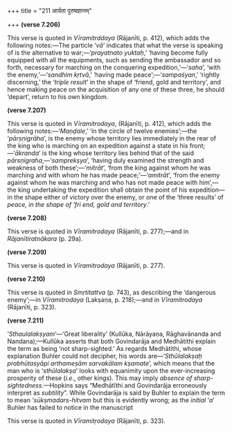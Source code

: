 +++
title = "211 आर्यता पुरुषज्ञानम्"

+++
**(verse 7.206)**

This verse is quoted in *Vīramitrddaya* (Rājanīti, p. 412), which adds
the following notes:—The particle ‘*vā*’ indicates that what the verse
is speaking of is the alternative to war;—‘*prayatnato yuktaḥ*,’ ‘having
become fully equipped with all the equipments, such as sending the
ambassador and so forth, necessary for marching on the conquering
expedition,’—‘*saha*’, ‘with the enemy,’—‘*sandhim* *kṛtvā*,’ ‘having
made peace’;—‘*sampaśyan*,’ ‘rightly discerning,’ the ‘*triple result*’
in the shape of ‘friend, gold and territory’, and hence making peace on
the acquisition of any one of these three, he should ‘depart’, return to
his own kingdom.

**(verse 7.207)**

This verse is quoted in *Vīramitrodaya*, (Rājanīti, p. 412), which adds
the following notes:—‘*Maṇḍale*,’ ‘in the circle of twelve enemies’;—the
‘*pārṣṇigrāha*’, is the enemy whose territory lies immediately in the
rear of the king who is marching on an expedition against a state in his
front;—‘*ākranda*’ is the king whose territory lies behind that of the
said *pārsṇigraha*,—‘*samprekṣya*’, ‘having duly examined the strength
and weakness of both these’;—‘*mitrāt*’, ‘from the king against whom he
was marching and with whom he has made peace;’—‘*amitrāt*’, ‘from the
enemy against whom he was marching and who has not made peace with
him’,—the king undertaking the expedition shall obtain the point of his
expedition—in the shape either of victory over the enemy, or one of the
‘three results’ of *peace, in the shape of* ‘*fri* *end, gold and
territory*.’

**(verse 7.208)**

This verse is quoted in *Vīramitrodaya* (Rājanīti, p. 277);—and in
*Rājanītiratnākara* (p. 29a).

**(verse 7.209)**

This verse is quoted in *Vīramitrodaya* (Rājanīti, p. 277).

**(verse 7.210)**

This verse is quoted in *Smṛtitattva* (p. 743), as describing the
‘dangerous enemy’;—in *Vīramitrodaya* (Lakṣaṇa, p. 218);—and in
*Vīramitrodaya* (Rājanīti, p. 323).

**(verse 7.211)**

‘*Sthaulalakṣyam*’—‘Great liberality’ (Kullūka, Nārāyaṇa, Rāghavānanda
and Nandana);—Kullūka asserts that both Govindarāja and Medhātithi
explain the term as being ‘not sharp-sighted.’ As regards Medhātithi,
whose explanation Buhler could not decipher, his words
are—‘*Sthūlalakṣaḥ prabhūtasyāpi arthameṣām sarvakālam kṣamate*’, which
means that the man who is ‘*sthūlalakṣa*’ looks with equanimity upon the
ever-increasing prosperity of these (*i.e*., other kings). This may
imply *absence of sharp-sightedness*.—Hopkins says “Medhātīthi and
Govindarāja erroneously interpret as *subtility*”. While Govindarāja is
said by Buhler to explain the term to mean ‘*sūkṣmadars-hitvam* but this
is evidently wrong; as the *initial* ‘*a*’ Buhler has failed to notice
in the manuscript

This verse is quoted in *Vīramitṛodaya* (Rājanīti, p. 323).


